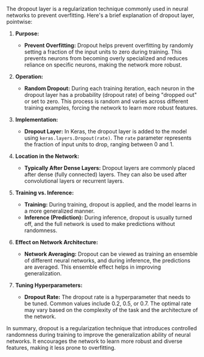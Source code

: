 The dropout layer is a regularization technique commonly used in neural networks to prevent overfitting. Here's a brief explanation of dropout layer, pointwise:

1. **Purpose:**
   - **Prevent Overfitting:** Dropout helps prevent overfitting by randomly setting a fraction of the input units to zero during training. This prevents neurons from becoming overly specialized and reduces reliance on specific neurons, making the network more robust.

2. **Operation:**
   - **Random Dropout:** During each training iteration, each neuron in the dropout layer has a probability (dropout rate) of being "dropped out" or set to zero. This process is random and varies across different training examples, forcing the network to learn more robust features.

3. **Implementation:**
   - **Dropout Layer:** In Keras, the dropout layer is added to the model using `keras.layers.Dropout(rate)`. The `rate` parameter represents the fraction of input units to drop, ranging between 0 and 1.

4. **Location in the Network:**
   - **Typically After Dense Layers:** Dropout layers are commonly placed after dense (fully connected) layers. They can also be used after convolutional layers or recurrent layers.

5. **Training vs. Inference:**
   - **Training:** During training, dropout is applied, and the model learns in a more generalized manner.
   - **Inference (Prediction):** During inference, dropout is usually turned off, and the full network is used to make predictions without randomness.

6. **Effect on Network Architecture:**
   - **Network Averaging:** Dropout can be viewed as training an ensemble of different neural networks, and during inference, the predictions are averaged. This ensemble effect helps in improving generalization.

7. **Tuning Hyperparameters:**
   - **Dropout Rate:** The dropout rate is a hyperparameter that needs to be tuned. Common values include 0.2, 0.5, or 0.7. The optimal rate may vary based on the complexity of the task and the architecture of the network.

In summary, dropout is a regularization technique that introduces controlled randomness during training to improve the generalization ability of neural networks. It encourages the network to learn more robust and diverse features, making it less prone to overfitting.